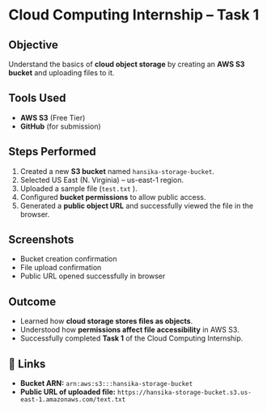 #  Cloud Computing Internship – Task 1

##  Objective
Understand the basics of **cloud object storage** by creating an **AWS S3 bucket** and uploading files to it.

##  Tools Used
- **AWS S3** (Free Tier)  
- **GitHub** (for submission)  

##  Steps Performed
1. Created a new **S3 bucket** named `hansika-storage-bucket`.  
2. Selected US East (N. Virginia) – us-east-1 region.  
3. Uploaded a sample file (`test.txt` ).  
4. Configured **bucket permissions** to allow public access.  
5. Generated a **public object URL** and successfully viewed the file in the browser.

##  Screenshots
- Bucket creation confirmation 
- File upload confirmation  
- Public URL opened successfully in browser   

##  Outcome
- Learned how **cloud storage stores files as objects**.  
- Understood how **permissions affect file accessibility** in AWS S3.  
- Successfully completed **Task 1** of the Cloud Computing Internship.

## 🔗 Links
- **Bucket ARN:** `arn:aws:s3:::hansika-storage-bucket`
- **Public URL of uploaded file:** `https://hansika-storage-bucket.s3.us-east-1.amazonaws.com/text.txt`

